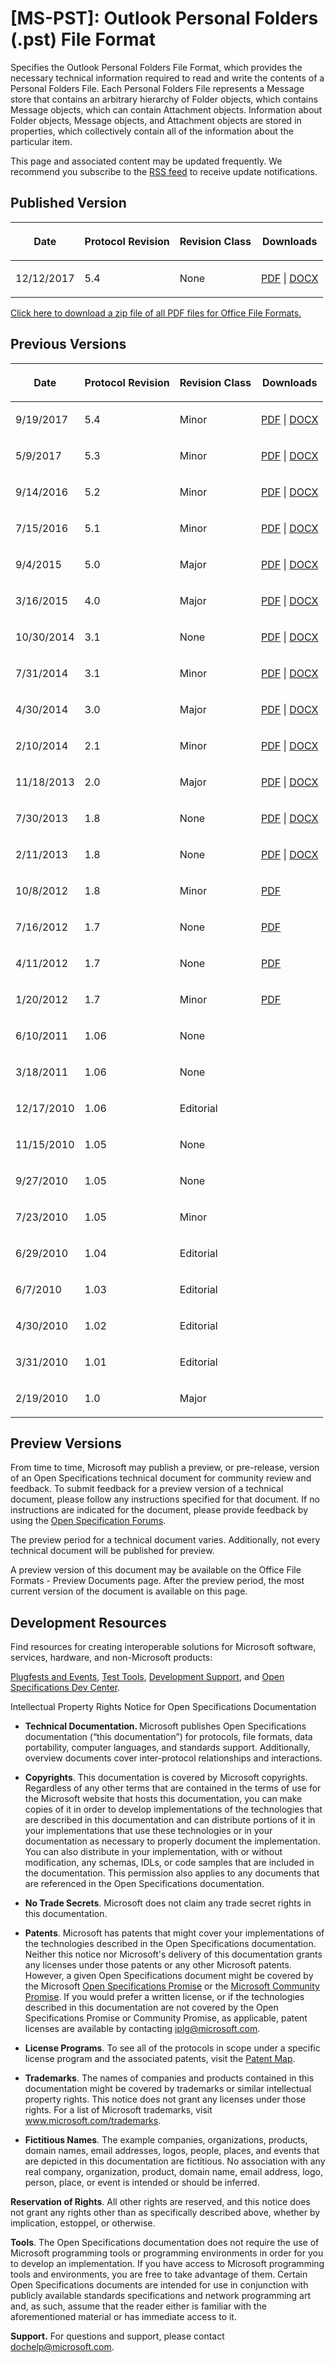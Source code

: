 <html dir="LTR" xmlns:mshelp="http://msdn.microsoft.com/mshelp" xmlns:ddue="http://ddue.schemas.microsoft.com/authoring/2003/5" xmlns:xlink="http://www.w3.org/1999/xlink" xmlns:tool="http://www.microsoft.com/tooltip">
    <head>
        <meta http-equiv="Content-Type" content="text/html; CHARSET=utf-8"></meta>
        <meta name="save" content="history"></meta>
        <title>[MS-PST]: Outlook Personal Folders (.pst) File Format</title>
        <xml>
            <mshelp:toctitle title="[MS-PST]: Outlook Personal Folders (.pst) File Format"></mshelp:toctitle>
            <mshelp:rltitle title="[MS-PST]: Outlook Personal Folders (.pst) File Format"></mshelp:rltitle>
            <mshelp:keyword index="A" term="141923d5-15ab-4ef1-a524-6dce75aae546"></mshelp:keyword>
            <mshelp:attr name="DCSext.ContentType" value="open specification"></mshelp:attr>
            <mshelp:attr name="AssetID" value="141923d5-15ab-4ef1-a524-6dce75aae546"></mshelp:attr>
            <mshelp:attr name="TopicType" value="kbRef"></mshelp:attr>
            <mshelp:attr name="DCSext.Title" value="[MS-PST]: Outlook Personal Folders (.pst) File Format" />
        </xml>
    </head>
    <body>
        <div id="header">
            <h1 class="heading">[MS-PST]: Outlook Personal Folders (.pst) File Format</h1>
        </div>
        <div id="mainSection">
            <div id="mainBody">
                <div id="allHistory" class="saveHistory"></div>
                <div id="sectionSection0" class="section" name="collapseableSection">
                    <p>Specifies the Outlook Personal Folders File Format, which
provides the necessary technical information required to read and write the
contents of a Personal Folders File. Each Personal Folders File represents a
Message store that contains an arbitrary hierarchy of Folder objects, which
contains Message objects, which can contain Attachment objects. Information
about Folder objects, Message objects, and Attachment objects are stored in
properties, which collectively contain all of the information about the particular
item.</p>

<p><span>This page and associated content may be
updated frequently. We recommend you subscribe to the </span><a href="http://interoperability.blob.core.windows.net/files/MS-PST/%5bMS-PST%5d.rss"><span>RSS feed</span></a><span> to receive update notifications.</span></p>

<h2>Published Version</h2>

<table>
 <thead>
  <tr>
   <th>
   <p>Date</p>
   </th>
   <th>
   <p>Protocol Revision</p>
   </th>
   <th>
   <p>Revision Class</p>
   </th>
   <th>
   <p>Downloads</p>
   </th>
  </tr>
 </thead>
 <tr>
  <td>
  <p>12/12/2017</p>
  </td>
  <td>
  <p>5.4</p>
  </td>
  <td>
  <p>None</p>
  </td>
  <td>
  <p><a href="http://interoperability.blob.core.windows.net/files/MS-PST/%5bMS-PST%5d.pdf">PDF</a>
  | <a href="http://interoperability.blob.core.windows.net/files/MS-PST/%5bMS-PST%5d-171212.docx">DOCX</a></p>
  </td>
 </tr>
</table>

<p><a href="http://interoperability.blob.core.windows.net/files/OfficeFileFormatsProtocols.zip">Click
here to download a zip file of all PDF files for Office File Formats.</a></p>

<h2>Previous Versions</h2>

<table>
 <thead>
  <tr>
   <th>
   <p>Date</p>
   </th>
   <th>
   <p>Protocol Revision</p>
   </th>
   <th>
   <p>Revision Class</p>
   </th>
   <th>
   <p>Downloads</p>
   </th>
  </tr>
 </thead>
 <tr>
  <td>
  <p>9/19/2017</p>
  </td>
  <td>
  <p>5.4</p>
  </td>
  <td>
  <p>Minor</p>
  </td>
  <td>
  <p><a href="http://interoperability.blob.core.windows.net/files/MS-PST/%5bMS-PST%5d-170919.pdf">PDF</a>
  | <a href="http://interoperability.blob.core.windows.net/files/MS-PST/%5bMS-PST%5d-170919.docx">DOCX</a></p>
  </td>
 </tr>
 <tr>
  <td>
  <p>5/9/2017</p>
  </td>
  <td>
  <p>5.3</p>
  </td>
  <td>
  <p>Minor</p>
  </td>
  <td>
  <p><a href="http://interoperability.blob.core.windows.net/files/MS-PST/%5bMS-PST%5d-170509.pdf">PDF</a>
  | <a href="http://interoperability.blob.core.windows.net/files/MS-PST/%5bMS-PST%5d-170509.docx">DOCX</a></p>
  </td>
 </tr>
 <tr>
  <td>
  <p>9/14/2016</p>
  </td>
  <td>
  <p>5.2</p>
  </td>
  <td>
  <p>Minor</p>
  </td>
  <td>
  <p><a href="http://interoperability.blob.core.windows.net/files/MS-PST/%5bMS-PST%5d-160914.pdf">PDF</a>
  | <a href="http://interoperability.blob.core.windows.net/files/MS-PST/%5bMS-PST%5d-160914.docx">DOCX</a></p>
  </td>
 </tr>
 <tr>
  <td>
  <p>7/15/2016</p>
  </td>
  <td>
  <p>5.1</p>
  </td>
  <td>
  <p>Minor</p>
  </td>
  <td>
  <p><a href="http://interoperability.blob.core.windows.net/files/MS-PST/%5bMS-PST%5d-160715.pdf">PDF</a>
  | <a href="http://interoperability.blob.core.windows.net/files/MS-PST/%5bMS-PST%5d-160715.docx">DOCX</a></p>
  </td>
 </tr>
 <tr>
  <td>
  <p>9/4/2015</p>
  </td>
  <td>
  <p>5.0</p>
  </td>
  <td>
  <p>Major</p>
  </td>
  <td>
  <p><a href="http://interoperability.blob.core.windows.net/files/MS-PST/%5bMS-PST%5d-150904.pdf">PDF</a>
  | <a href="http://interoperability.blob.core.windows.net/files/MS-PST/%5bMS-PST%5d-150904.docx">DOCX</a></p>
  </td>
 </tr>
 <tr>
  <td>
  <p>3/16/2015</p>
  </td>
  <td>
  <p>4.0</p>
  </td>
  <td>
  <p>Major</p>
  </td>
  <td>
  <p><a href="http://interoperability.blob.core.windows.net/files/MS-PST/%5bMS-PST%5d-150316.pdf">PDF</a>
  | <a href="http://interoperability.blob.core.windows.net/files/MS-PST/%5bMS-PST%5d-150316.docx">DOCX</a></p>
  </td>
 </tr>
 <tr>
  <td>
  <p>10/30/2014</p>
  </td>
  <td>
  <p>3.1</p>
  </td>
  <td>
  <p>None</p>
  </td>
  <td>
  <p><a href="http://interoperability.blob.core.windows.net/files/MS-PST/%5bMS-PST%5d-141030.pdf">PDF</a>
  | <a href="http://interoperability.blob.core.windows.net/files/MS-PST/%5bMS-PST%5d-141030.doc">DOCX</a></p>
  </td>
 </tr>
 <tr>
  <td>
  <p>7/31/2014</p>
  </td>
  <td>
  <p>3.1</p>
  </td>
  <td>
  <p>Minor</p>
  </td>
  <td>
  <p><a href="http://interoperability.blob.core.windows.net/files/MS-PST/%5bMS-PST%5d-140731.pdf">PDF</a>
  | <a href="http://interoperability.blob.core.windows.net/files/MS-PST/%5bMS-PST%5d-140731.doc">DOCX</a></p>
  </td>
 </tr>
 <tr>
  <td>
  <p>4/30/2014</p>
  </td>
  <td>
  <p>3.0</p>
  </td>
  <td>
  <p>Major</p>
  </td>
  <td>
  <p><a href="http://interoperability.blob.core.windows.net/files/MS-PST/%5bMS-PST%5d-140430.pdf">PDF</a>
  | <a href="http://interoperability.blob.core.windows.net/files/MS-PST/%5bMS-PST%5d-140430.doc">DOCX</a></p>
  </td>
 </tr>
 <tr>
  <td>
  <p>2/10/2014</p>
  </td>
  <td>
  <p>2.1</p>
  </td>
  <td>
  <p>Minor</p>
  </td>
  <td>
  <p><a href="http://interoperability.blob.core.windows.net/files/MS-PST/%5bMS-PST%5d-140210.pdf">PDF</a>
  | <a href="http://interoperability.blob.core.windows.net/files/MS-PST/%5bMS-PST%5d-140210.doc">DOCX</a></p>
  </td>
 </tr>
 <tr>
  <td>
  <p>11/18/2013</p>
  </td>
  <td>
  <p>2.0</p>
  </td>
  <td>
  <p>Major</p>
  </td>
  <td>
  <p><a href="http://interoperability.blob.core.windows.net/files/MS-PST/%5bMS-PST%5d-131118.pdf">PDF</a>
  | <a href="http://interoperability.blob.core.windows.net/files/MS-PST/%5bMS-PST%5d-131118.doc">DOCX</a></p>
  </td>
 </tr>
 <tr>
  <td>
  <p>7/30/2013</p>
  </td>
  <td>
  <p>1.8</p>
  </td>
  <td>
  <p>None</p>
  </td>
  <td>
  <p><a href="http://interoperability.blob.core.windows.net/files/MS-PST/%5bMS-PST%5d-130730.pdf">PDF</a>
  | <a href="http://interoperability.blob.core.windows.net/files/MS-PST/%5bMS-PST%5d-130730.doc">DOCX</a></p>
  </td>
 </tr>
 <tr>
  <td>
  <p>2/11/2013</p>
  </td>
  <td>
  <p>1.8</p>
  </td>
  <td>
  <p>None</p>
  </td>
  <td>
  <p><a href="http://interoperability.blob.core.windows.net/files/MS-PST/%5bMS-PST%5d-130211.pdf">PDF</a>
  | <a href="http://interoperability.blob.core.windows.net/files/MS-PST/%5bMS-PST%5d-130211.doc">DOCX</a></p>
  </td>
 </tr>
 <tr>
  <td>
  <p>10/8/2012</p>
  </td>
  <td>
  <p>1.8</p>
  </td>
  <td>
  <p>Minor</p>
  </td>
  <td>
  <p><a href="http://interoperability.blob.core.windows.net/files/MS-PST/%5bMS-PST%5d-121008.pdf">PDF</a></p>
  </td>
 </tr>
 <tr>
  <td>
  <p>7/16/2012</p>
  </td>
  <td>
  <p>1.7</p>
  </td>
  <td>
  <p>None</p>
  </td>
  <td>
  <p><a href="http://interoperability.blob.core.windows.net/files/MS-PST/%5bMS-PST%5d-120716.pdf">PDF</a></p>
  </td>
 </tr>
 <tr>
  <td>
  <p>4/11/2012</p>
  </td>
  <td>
  <p>1.7</p>
  </td>
  <td>
  <p>None</p>
  </td>
  <td>
  <p><a href="http://interoperability.blob.core.windows.net/files/MS-PST/%5bMS-PST%5d-120411.pdf">PDF</a></p>
  </td>
 </tr>
 <tr>
  <td>
  <p>1/20/2012</p>
  </td>
  <td>
  <p>1.7</p>
  </td>
  <td>
  <p>Minor</p>
  </td>
  <td>
  <p><a href="http://interoperability.blob.core.windows.net/files/MS-PST/%5bMS-PST%5d-120120.pdf">PDF</a></p>
  </td>
 </tr>
 <tr>
  <td>
  <p>6/10/2011</p>
  </td>
  <td>
  <p>1.06</p>
  </td>
  <td>
  <p>None</p>
  </td>
  <td>
  <p> </p>
  </td>
 </tr>
 <tr>
  <td>
  <p>3/18/2011</p>
  </td>
  <td>
  <p>1.06</p>
  </td>
  <td>
  <p>None</p>
  </td>
  <td>
  <p> </p>
  </td>
 </tr>
 <tr>
  <td>
  <p>12/17/2010</p>
  </td>
  <td>
  <p>1.06</p>
  </td>
  <td>
  <p>Editorial</p>
  </td>
  <td>
  <p> </p>
  </td>
 </tr>
 <tr>
  <td>
  <p>11/15/2010</p>
  </td>
  <td>
  <p>1.05</p>
  </td>
  <td>
  <p>None</p>
  </td>
  <td>
  <p> </p>
  </td>
 </tr>
 <tr>
  <td>
  <p>9/27/2010</p>
  </td>
  <td>
  <p>1.05</p>
  </td>
  <td>
  <p>None</p>
  </td>
  <td>
  <p> </p>
  </td>
 </tr>
 <tr>
  <td>
  <p>7/23/2010</p>
  </td>
  <td>
  <p>1.05</p>
  </td>
  <td>
  <p>Minor</p>
  </td>
  <td>
  <p> </p>
  </td>
 </tr>
 <tr>
  <td>
  <p>6/29/2010</p>
  </td>
  <td>
  <p>1.04</p>
  </td>
  <td>
  <p>Editorial</p>
  </td>
  <td>
  <p> </p>
  </td>
 </tr>
 <tr>
  <td>
  <p>6/7/2010</p>
  </td>
  <td>
  <p>1.03</p>
  </td>
  <td>
  <p>Editorial</p>
  </td>
  <td>
  <p> </p>
  </td>
 </tr>
 <tr>
  <td>
  <p>4/30/2010</p>
  </td>
  <td>
  <p>1.02</p>
  </td>
  <td>
  <p>Editorial</p>
  </td>
  <td>
  <p> </p>
  </td>
 </tr>
 <tr>
  <td>
  <p>3/31/2010</p>
  </td>
  <td>
  <p>1.01</p>
  </td>
  <td>
  <p>Editorial</p>
  </td>
  <td>
  <p> </p>
  </td>
 </tr>
 <tr>
  <td>
  <p>2/19/2010</p>
  </td>
  <td>
  <p>1.0</p>
  </td>
  <td>
  <p>Major</p>
  </td>
  <td>
  <p> </p>
  </td>
 </tr>
</table>

<h2>Preview Versions</h2>

<p><a id="PreviewSpecs"></a>From time to time, Microsoft may
publish a preview, or pre-release, version of an Open Specifications technical
document for community review and feedback. To submit feedback for a preview
version of a technical document, please follow any instructions specified for
that document. If no instructions are indicated for the document, please
provide feedback by using the <a href="http://social.msdn.microsoft.com/Forums/en-US/category/openspecifications">Open
Specification Forums</a>.</p>

<p>The preview period for a technical document varies.
Additionally, not every technical document will be published for preview.</p>

<p><span>A preview version of this document may be
available on the </span><mshelp:link keywords="8299af2a-b10d-4576-915f-79e9b7416869" tabindex="0"><span>Office File Formats - Preview Documents</span></mshelp:link><span> page.
After the preview period, the most current version of the document is available
on this page.</span></p>

<h2>Development Resources</h2>

<p>Find
resources for creating interoperable solutions for Microsoft software,
services, hardware, and non-Microsoft products: </p>

<p><a href="https://msdn.microsoft.com/en-us/openspecifications/dn750988">Plugfests
and Events</a>, <a href="https://msdn.microsoft.com/en-us/openspecifications/dn750986">Test Tools</a>,
<a href="https://msdn.microsoft.com/en-us/openspecifications/cc816063">Development
Support</a>, and <a href="https://msdn.microsoft.com/en-us/openspecifications">Open Specifications
Dev Center</a>.</p>

<p>Intellectual
Property Rights Notice for Open Specifications Documentation</p>

<ul><li><p><span><span> 
</span></span><b>Technical Documentation. </b>Microsoft publishes Open
Specifications documentation (“this documentation”) for protocols, file
formats, data portability, computer languages, and standards support.
Additionally, overview documents cover inter-protocol relationships and
interactions. </p>

</li><li><p><span><span> 
</span></span><b>Copyrights</b>. This documentation is covered by Microsoft
copyrights. Regardless of any other terms that are contained in the terms of
use for the Microsoft website that hosts this documentation, you can make
copies of it in order to develop implementations of the technologies that are
described in this documentation and can distribute portions of it in your
implementations that use these technologies or in your documentation as
necessary to properly document the implementation. You can also distribute in
your implementation, with or without modification, any schemas, IDLs, or code
samples that are included in the documentation. This permission also applies to
any documents that are referenced in the Open Specifications documentation. </p>

</li><li><p><span><span> 
</span></span><b>No Trade Secrets</b>. Microsoft does not claim any trade
secret rights in this documentation. </p>

</li><li><p><span><span> 
</span></span><b>Patents</b>. Microsoft has patents that might cover your
implementations of the technologies described in the Open Specifications
documentation. Neither this notice nor Microsoft's delivery of this
documentation grants any licenses under those patents or any other Microsoft
patents. However, a given Open Specifications document might be covered by the
Microsoft <a href="http://go.microsoft.com/fwlink/?LinkId=214445">Open
Specifications Promise</a> or the <a href="http://go.microsoft.com/fwlink/?LinkId=214448">Microsoft Community
Promise</a>. If you would prefer a written license, or if the technologies
described in this documentation are not covered by the Open Specifications
Promise or Community Promise, as applicable, patent licenses are available by
contacting <a href="mailto:iplg@microsoft.com">iplg@microsoft.com</a>. </p>

</li><li><p><span><span> 
</span></span><b>License Programs</b>. To see all of the protocols in scope
under a specific license program and the associated patents, visit the <a href="https://msdn.microsoft.com/en-us/openspecifications/dn750984">Patent Map</a>.
</p>

</li><li><p><span><span> 
</span></span><b>Trademarks</b>. The names of companies and products contained
in this documentation might be covered by trademarks or similar intellectual
property rights. This notice does not grant any licenses under those rights.
For a list of Microsoft trademarks, visit <a href="http://www.microsoft.com/trademarks">www.microsoft.com/trademarks</a>. </p>

</li><li><p><span><span> 
</span></span><b>Fictitious Names</b>. The example companies, organizations,
products, domain names, email addresses, logos, people, places, and events that
are depicted in this documentation are fictitious. No association with any real
company, organization, product, domain name, email address, logo, person,
place, or event is intended or should be inferred.</p>

</li></ul><p><b>Reservation of Rights</b>. All other
rights are reserved, and this notice does not grant any rights other than as
specifically described above, whether by implication, estoppel, or otherwise. </p>

<p><b>Tools</b>.
The Open Specifications documentation does not require the use of Microsoft
programming tools or programming environments in order for you to develop an
implementation. If you have access to Microsoft programming tools and
environments, you are free to take advantage of them. Certain Open
Specifications documents are intended for use in conjunction with publicly
available standards specifications and network programming art and, as such,
assume that the reader either is familiar with the aforementioned material or
has immediate access to it.</p>

<p><b>Support.</b>
For questions and support, please contact <a href="mailto:dochelp@microsoft.com">dochelp@microsoft.com</a>.
</p>
                </div>
            </div>
        </div>
    </body>
</html>